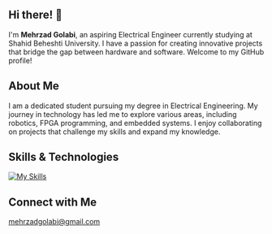 ## Hi there! 👋

I'm **Mehrzad Golabi**, an aspiring Electrical Engineer currently studying at Shahid Beheshti University. I have a passion for creating innovative projects that bridge the gap between hardware and software. Welcome to my GitHub profile!

## About Me

I am a dedicated student pursuing my degree in Electrical Engineering. My journey in technology has led me to explore various areas, including robotics, FPGA programming, and embedded systems. I enjoy collaborating on projects that challenge my skills and expand my knowledge.

## Skills & Technologies

[![My Skills](https://skillicons.dev/icons?i=c,cpp,arduino,docker,git,github,raspberrypi,matlab,linux,latex,ros,bash&perline=8)](https://skillicons.dev)

## Connect with Me

mehrzadgolabi@gmail.com
